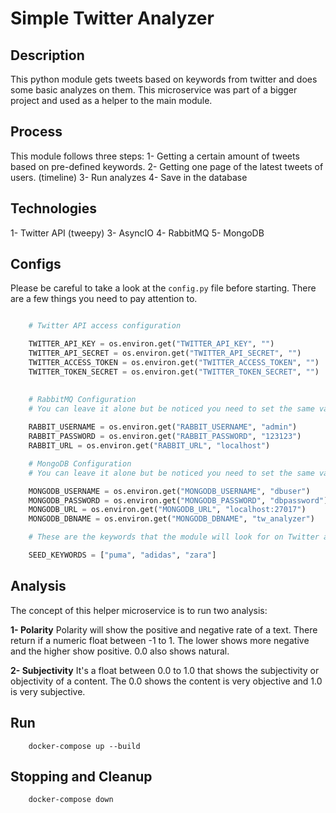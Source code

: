 # Simple Twitter Analyzer 

## Description

This python module gets tweets based on keywords from twitter and does some basic analyzes on them.
This microservice was part of a bigger project and used as a helper to the main module.


## Process

This module follows three steps:
1- Getting a certain amount of tweets based on pre-defined keywords.
2- Getting one page of the latest tweets of users. (timeline)
3- Run analyzes
4- Save in the database

## Technologies

1- Twitter API (tweepy)
3- AsyncIO
4- RabbitMQ
5- MongoDB

## Configs

Please be careful to take a look at the `config.py` file before starting. There are a few things you need to pay attention to. 

```python

    # Twitter API access configuration

    TWITTER_API_KEY = os.environ.get("TWITTER_API_KEY", "")
    TWITTER_API_SECRET = os.environ.get("TWITTER_API_SECRET", "")
    TWITTER_ACCESS_TOKEN = os.environ.get("TWITTER_ACCESS_TOKEN", "")
    TWITTER_TOKEN_SECRET = os.environ.get("TWITTER_TOKEN_SECRET", "")

    
    # RabbitMQ Configuration
    # You can leave it alone but be noticed you need to set the same value to docker-compose.yml as well.
    
    RABBIT_USERNAME = os.environ.get("RABBIT_USERNAME", "admin")
    RABBIT_PASSWORD = os.environ.get("RABBIT_PASSWORD", "123123")
    RABBIT_URL = os.environ.get("RABBIT_URL", "localhost")

    # MongoDB Configuration
    # You can leave it alone but be noticed you need to set the same value to docker-compose.yml as well.

    MONGODB_USERNAME = os.environ.get("MONGODB_USERNAME", "dbuser")
    MONGODB_PASSWORD = os.environ.get("MONGODB_PASSWORD", "dbpassword")
    MONGODB_URL = os.environ.get("MONGODB_URL", "localhost:27017")
    MONGODB_DBNAME = os.environ.get("MONGODB_DBNAME", "tw_analyzer")

    # These are the keywords that the module will look for on Twitter at starting. It's for the best to not exceed 10 items. 

    SEED_KEYWORDS = ["puma", "adidas", "zara"]

```

## Analysis

The concept of this helper microservice is to run two analysis: 

**1- Polarity**
Polarity will show the positive and negative rate of a text. There return if a numeric float between -1 to 1. The lower shows more negative and the higher show positive. 0.0 also shows natural.

**2- Subjectivity**
It's a float between 0.0 to 1.0 that shows the subjectivity or objectivity of a content. The 0.0 shows the content is very objective and 1.0 is very subjective.


## Run

```shell
    docker-compose up --build
```

## Stopping and Cleanup

```shell
    docker-compose down
```